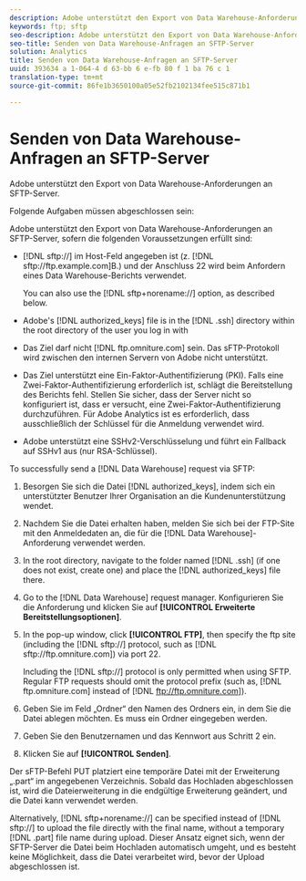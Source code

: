 ```yaml
---
description: Adobe unterstützt den Export von Data Warehouse-Anforderungen an SFTP-Server.
keywords: ftp; sftp
seo-description: Adobe unterstützt den Export von Data Warehouse-Anforderungen an SFTP-Server.
seo-title: Senden von Data Warehouse-Anfragen an SFTP-Server
solution: Analytics
title: Senden von Data Warehouse-Anfragen an SFTP-Server
uuid: 393634 a 1-064-4 d 63-bb 6 e-fb 80 f 1 ba 76 c 1
translation-type: tm+mt
source-git-commit: 86fe1b3650100a05e52fb2102134fee515c871b1

---
```



# Senden von Data Warehouse-Anfragen an SFTP-Server

Adobe unterstützt den Export von Data Warehouse-Anforderungen an SFTP-Server.

Folgende Aufgaben müssen abgeschlossen sein:

Adobe unterstützt den Export von Data Warehouse-Anforderungen an SFTP-Server, sofern die folgenden Voraussetzungen erfüllt sind:

* [!DNL sftp://] im Host-Feld angegeben ist (z. [!DNL sftp://ftp.example.com]B.) und der Anschluss 22 wird beim Anfordern eines Data Warehouse-Berichts verwendet.

   You can also use the [!DNL sftp+norename://] option, as described below.

* Adobe's [!DNL authorized_keys] file is in the [!DNL .ssh] directory within the root directory of the user you log in with

* Das Ziel darf nicht [!DNL ftp.omniture.com] sein. Das sFTP-Protokoll wird zwischen den internen Servern von Adobe nicht unterstützt.
* Das Ziel unterstützt eine Ein-Faktor-Authentifizierung (PKI). Falls eine Zwei-Faktor-Authentifizierung erforderlich ist, schlägt die Bereitstellung des Berichts fehl. Stellen Sie sicher, dass der Server nicht so konfiguriert ist, dass er versucht, eine Zwei-Faktor-Authentifizierung durchzuführen. Für Adobe Analytics ist es erforderlich, dass ausschließlich der Schlüssel für die Anmeldung verwendet wird.
* Adobe unterstützt eine SSHv2-Verschlüsselung und führt ein Fallback auf SSHv1 aus (nur RSA-Schlüssel).

To successfully send a [!DNL Data Warehouse] request via SFTP:

1. Besorgen Sie sich die Datei [!DNL authorized_keys], indem sich ein unterstützter Benutzer Ihrer Organisation an die Kundenunterstützung wendet.
1. Nachdem Sie die Datei erhalten haben, melden Sie sich bei der FTP-Site mit den Anmeldedaten an, die für die [!DNL Data Warehouse]-Anforderung verwendet werden.
1. In the root directory, navigate to the folder named [!DNL .ssh] (if one does not exist, create one) and place the [!DNL authorized_keys] file there.

1. Go to the [!DNL Data Warehouse] request manager. Konfigurieren Sie die Anforderung und klicken Sie auf **[!UICONTROL Erweiterte Bereitstellungsoptionen]**.

1. In the pop-up window, click **[!UICONTROL FTP]**, then specify the ftp site (including the [!DNL sftp://] protocol, such as [!DNL sftp://ftp.omniture.com]) via port 22.

   Including the [!DNL sftp://] protocol is only permitted when using SFTP. Regular FTP requests should omit the protocol prefix (such as, [!DNL ftp.omniture.com] instead of [!DNL ftp://ftp.omniture.com]).

1. Geben Sie im Feld „Ordner“ den Namen des Ordners ein, in dem Sie die Datei ablegen möchten. Es muss ein Ordner eingegeben werden.
1. Geben Sie den Benutzernamen und das Kennwort aus Schritt 2 ein.
1. Klicken Sie auf **[!UICONTROL Senden]**.

Der sFTP-Befehl PUT platziert eine temporäre Datei mit der Erweiterung „.part“ im angegebenen Verzeichnis. Sobald das Hochladen abgeschlossen ist, wird die Dateierweiterung in die endgültige Erweiterung geändert, und die Datei kann verwendet werden.

Alternatively, [!DNL sftp+norename://] can be specified instead of [!DNL sftp://] to upload the file directly with the final name, without a temporary [!DNL .part] file name during upload. Dieser Ansatz eignet sich, wenn der SFTP-Server die Datei beim Hochladen automatisch umgeht, und es besteht keine Möglichkeit, dass die Datei verarbeitet wird, bevor der Upload abgeschlossen ist.
